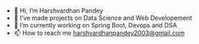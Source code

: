 - 👋 Hi, I’m Harshvardhan Pandey
- 👀 I've made projects on Data Science and Web Developement 
- 🌱 I’m currently working on Spring Boot, Devops and DSA 
- 📫 How to reach me harshvardhanpandey2003@gmail.com

<!---
HarshvardhanPandey2003/HarshvardhanPandey2003 is a ✨ special ✨ repository because its `README.md` (this file) appears on your GitHub profile.
You can click the Preview link to take a look at your changes.
--->
